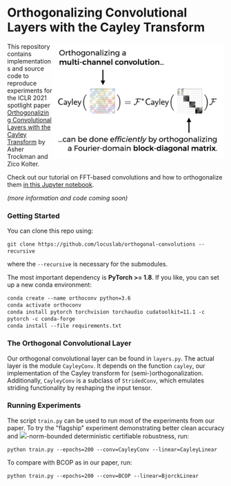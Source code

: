# Orthogonalizing Convolutional Layers with the Cayley Transform
<img align="right" width="400" src="img/ICLR-Thumbnail-Fourier.001.png">
<p>This repository contains implementations and source code to reproduce experiments
for the ICLR 2021 spotlight paper <a href="https://openreview.net/forum?id=Pbj8H_jEHYv">Orthogonalizing Convolutional Layers with the Cayley Transform</a>
by Asher Trockman and Zico Kolter.</p>

<p>
Check out our tutorial on
FFT-based convolutions and how to orthogonalize them
<a href="https://nbviewer.jupyter.org/github/locuslab/orthogonal-convolutions/blob/main/FFT%20Convolutions.ipynb">in this Jupyter notebook</a>.
</p>

*(more information and code coming soon)*

### Getting Started

You can clone this repo using:
```
git clone https://github.com/locuslab/orthogonal-convolutions --recursive
```
where the `--recursive` is necessary for the submodules.

The most important dependency is **PyTorch >= 1.8**. If you like, you can set up a new conda environment:

```
conda create --name orthoconv python=3.6
conda activate orthoconv
conda install pytorch torchvision torchaudio cudatoolkit=11.1 -c pytorch -c conda-forge
conda install --file requirements.txt
```

### The Orthogonal Convolutional Layer

Our orthogonal convolutional layer can be found in `layers.py`. The actual layer is the module `CayleyConv`. It depends on the function `cayley`, our implementation of the Cayley transform for (semi-)orthogonalization. Additionally, `CayleyConv` is a subclass of `StridedConv`, which emulates striding functionality by reshaping the input tensor.

### Running Experiments

The script `train.py` can be used to run most of the experiments from our paper. To try the "flagship" experiment demonstrating better clean accuracy and <img src="https://render.githubusercontent.com/render/math?math=\ell_2">-norm-bounded deterministic certifiable robustness, run:

```
python train.py --epochs=200 --conv=CayleyConv --linear=CayleyLinear
```

To compare with BCOP as in our paper, run:

```
python train.py --epochs=200 --conv=BCOP --linear=BjorckLinear
```

